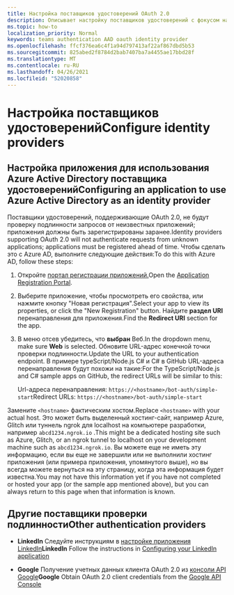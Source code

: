 ```yaml
---
title: Настройка поставщиков удостоверений OAuth 2.0
description: Описывает настройку поставщиков удостоверений с фокусом на Azure AD
ms.topic: how-to
localization_priority: Normal
keywords: teams authentication AAD oauth identity provider
ms.openlocfilehash: ffcf376ea6c4f1a94d797413af22af867dbd5b53
ms.sourcegitcommit: 825abed2f8784d2bab7407ba7a4455ae17bbd28f
ms.translationtype: MT
ms.contentlocale: ru-RU
ms.lasthandoff: 04/26/2021
ms.locfileid: "52020858"
---
```

# <a name="configure-identity-providers"></a><span data-ttu-id="9d408-104">Настройка поставщиков удостоверений</span><span class="sxs-lookup"><span data-stu-id="9d408-104">Configure identity providers</span></span>

## <a name="configuring-an-application-to-use-azure-active-directory-as-an-identity-provider"></a><span data-ttu-id="9d408-105">Настройка приложения для использования Azure Active Directory поставщика удостоверений</span><span class="sxs-lookup"><span data-stu-id="9d408-105">Configuring an application to use Azure Active Directory as an identity provider</span></span>

<span data-ttu-id="9d408-106">Поставщики удостоверений, поддерживающие OAuth 2.0, не будут проверку подлинности запросов от неизвестных приложений; приложения должны быть зарегистрированы заранее.</span><span class="sxs-lookup"><span data-stu-id="9d408-106">Identity providers supporting OAuth 2.0 will not authenticate requests from unknown applications; applications must be registered ahead of time.</span></span> <span data-ttu-id="9d408-107">Чтобы сделать это с Azure AD, выполните следующие действия:</span><span class="sxs-lookup"><span data-stu-id="9d408-107">To do this with Azure AD, follow these steps:</span></span>

1. <span data-ttu-id="9d408-108">Откройте [портал регистрации приложений.](https://ms.portal.azure.com/#blade/Microsoft_AAD_RegisteredApps/ApplicationsListBlade)</span><span class="sxs-lookup"><span data-stu-id="9d408-108">Open the [Application Registration Portal](https://ms.portal.azure.com/#blade/Microsoft_AAD_RegisteredApps/ApplicationsListBlade).</span></span>

2. <span data-ttu-id="9d408-109">Выберите приложение, чтобы просмотреть его свойства, или нажмите кнопку "Новая регистрация".</span><span class="sxs-lookup"><span data-stu-id="9d408-109">Select your app to view its properties, or click the "New Registration" button.</span></span> <span data-ttu-id="9d408-110">Найдите **раздел URI** перенаправления для приложения.</span><span class="sxs-lookup"><span data-stu-id="9d408-110">Find the **Redirect URI** section for the app.</span></span>

3. <span data-ttu-id="9d408-111">В меню отсев убедитесь, что **выбран** Веб.</span><span class="sxs-lookup"><span data-stu-id="9d408-111">In the dropdown menu, make sure **Web** is selected.</span></span> <span data-ttu-id="9d408-112">Обновите URL-адрес конечной точки проверки подлинности.</span><span class="sxs-lookup"><span data-stu-id="9d408-112">Update the URL to your authentication endpoint.</span></span> <span data-ttu-id="9d408-113">В примере typeScript/Node.js C# и C# в GitHub URL-адреса перенаправления будут похожи на такие:</span><span class="sxs-lookup"><span data-stu-id="9d408-113">For the TypeScript/Node.js and C# sample apps on GitHub, the redirect URLs will be similar to this:</span></span>

    <span data-ttu-id="9d408-114">Url-адреса перенаправления: `https://<hostname>/bot-auth/simple-start`</span><span class="sxs-lookup"><span data-stu-id="9d408-114">Redirect URLs: `https://<hostname>/bot-auth/simple-start`</span></span>

<span data-ttu-id="9d408-115">Замените `<hostname>` фактическим хостом.</span><span class="sxs-lookup"><span data-stu-id="9d408-115">Replace `<hostname>` with your actual host.</span></span> <span data-ttu-id="9d408-116">Это может быть выделенный хостинг-сайт, например Azure, Glitch или туннель ngrok для localhost на компьютере разработки, например `abcd1234.ngrok.io` .</span><span class="sxs-lookup"><span data-stu-id="9d408-116">This might be a dedicated hosting site such as Azure, Glitch, or an ngrok tunnel to localhost on your development machine such as `abcd1234.ngrok.io`.</span></span> <span data-ttu-id="9d408-117">Вы можете еще не иметь эту информацию, если вы еще не завершили или не выполнили хостинг приложения (или примера приложения, упомянутого выше), но вы всегда можете вернуться на эту страницу, когда эта информация будет известна.</span><span class="sxs-lookup"><span data-stu-id="9d408-117">You may not have this information yet if you have not completed or hosted your app (or the sample app mentioned above), but you can always return to this page when that information is known.</span></span>

## <a name="other-authentication-providers"></a><span data-ttu-id="9d408-118">Другие поставщики проверки подлинности</span><span class="sxs-lookup"><span data-stu-id="9d408-118">Other authentication providers</span></span>

* <span data-ttu-id="9d408-119">**LinkedIn** Следуйте инструкциям в [настройке приложения LinkedIn](/linkedin/talent/apply-with-linkedin)</span><span class="sxs-lookup"><span data-stu-id="9d408-119">**LinkedIn** Follow the instructions in [Configuring your LinkedIn application](/linkedin/talent/apply-with-linkedin)</span></span>

* <span data-ttu-id="9d408-120">**Google** Получение учетных данных клиента OAuth 2.0 из [консоли API Google](https://console.developers.google.com/)</span><span class="sxs-lookup"><span data-stu-id="9d408-120">**Google** Obtain OAuth 2.0 client credentials from the [Google API Console](https://console.developers.google.com/)</span></span>
